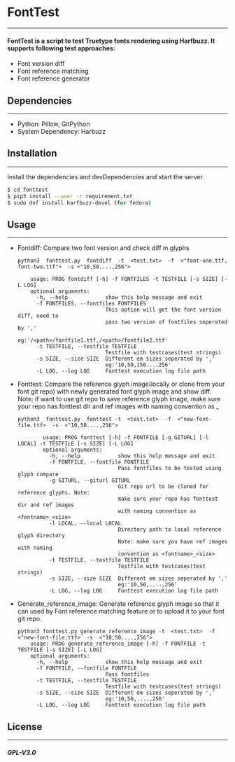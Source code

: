 # FontTest
---
#### FontTest is a script to test Truetype fonts rendering using Harfbuzz. It supports following test approaches: 

  - Font version diff 
  - Font reference matching 
  - Font reference generator 

## Dependencies
---
  - Python: Pillow, GitPython
  - System Dependency: Harbuzz 

## Installation
---
Install the dependencies and devDependencies and start the server.
```sh
$ cd fonttest
$ pip3 install --user -r requirement.txt
$ sudo dnf install harfbuzz-devel (for fedora)
```

## Usage
---
- Fontdiff: 
Compare two font version and check diff in glyphs
    ```
    python3  fonttest.py  fontdiff  -t  <test.txt>  -f  <"font-one.ttf, font-two.ttf">  -s <"10,50....,256">
        
        usage: PROG fontdiff [-h] -f FONTFILES -t TESTFILE [-s SIZE] [-L LOG] 
        optional arguments:
          -h, --help            show this help message and exit
          -f FONTFILES, --fontfiles FONTFILES
                                This option will get the font version diff, need to
                                pass two version of fontfiles seperated by ','
                                eg:'/<path>/fontfile1.ttf,/<path>/fontfile2.ttf'
          -t TESTFILE, --testfile TESTFILE
                                Testfile with testcases(test strings)
          -s SIZE, --size SIZE  Different em sizes seperated by ','
                                eg:'10,50,150....256'
          -L LOG, --log LOG     Fonttest execution log file path
    ```

- Fonttest: 
Compare the reference glyph image(locally or clone from your font git repo) with newly generated font glyph image and show diff. 
Note: if want to use git repo to save reference glyph image, make sure your repo has fonttest dir and ref images 
with naming convention as <fontname>_<emsize>
    ```
    python3  fonttest.py  fonttest -t  <test.txt>  -f  <"new-font-file.ttf>  -s  <"10,50....,256">
    
            usage: PROG fonttest [-h] -f FONTFILE [-g GITURL] [-l LOCAL] -t TESTFILE [-s SIZE] [-L LOG]
            optional arguments:
              -h, --help            show this help message and exit
              -f FONTFILE, --fontfile FONTFILE
                                    Pass fontfiles to be tested using glyph compare
              -g GITURL, --giturl GITURL
                                    Git repo url to be cloned for reference glyphs. Note:
                                    make sure your repo has fonttest dir and ref images
                                    with naming convention as <fontname>_<size>
              -l LOCAL, --local LOCAL
                                    Directory path to local reference glyph directory
                                    Note: make sure you have ref images with naming
                                    convention as <fontname>_<size>
              -t TESTFILE, --testfile TESTFILE
                                    Testfile with testcases(test strings)
              -s SIZE, --size SIZE  Different em sizes seperated by ','
                                    eg:'10,50,....,256'
              -L LOG, --log LOG     Fonttest execution log file path
    ```
    
- Generate_reference_image: 
Generate reference glyph image so that it can used by Font reference matching feature or to upload it to your font git repo. 
    ```
    python3 fonttest.py generate_reference_image -t  <test.txt>  -f  <"new-font-file.ttf>  -s  <"10,50....,256">
        usage: PROG generate_reference_image [-h] -f FONTFILE -t TESTFILE [-s SIZE] [-L LOG]
        optional arguments:
          -h, --help            show this help message and exit
          -f FONTFILE, --fontfile FONTFILE
                                Pass fontfiles
          -t TESTFILE, --testfile TESTFILE
                                Testfile with testcases(test strings)
          -s SIZE, --size SIZE  Different em sizes seperated by ','
                                eg:'10,50,....,256'
          -L LOG, --log LOG     Fonttest execution log file path
    ```

## License
---
##### GPL-V3.0

